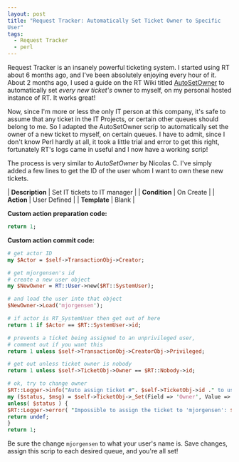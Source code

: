 ```yaml
---
layout: post
title: "Request Tracker: Automatically Set Ticket Owner to Specific
User"
tags:
  - Request Tracker
  - perl
---
```


Request Tracker is an insanely powerful ticketing system. I started
using RT about 6 months ago, and I've been absolutely enjoying every
hour of it. About 2 months ago, I used a guide on the RT Wiki titled
[AutoSetOwner](https://rt-wiki.bestpractical.com/wiki/AutoSetOwner) to
automatically set *every new ticket's* owner to myself, on my personal
hosted instance of RT. It works great!

Now, since I'm more or less the only IT person at this company, it's
safe to assume that any ticket in the IT Projects, or certain other
queues should belong to me. So I adapted the AutoSetOwner scrip to
automatically set the owner of a new ticket to myself, on certain
queues. I have to admit, since I don't know Perl hardly at all, it took
a little trial and error to get this right, fortunately RT's logs came
in useful and I now have a working scrip!

The process is very similar to *AutoSetOwner* by Nicolas C. I've simply
added a few lines to get the ID of the user whom I want to own these new
tickets.

| **Description** | Set IT tickets to IT manager |
| **Condition**   | On Create                    |
| **Action**      | User Defined                 |
| **Template**    | Blank                        |

**Custom action preparation code:**

```perl
return 1;
```

**Custom action commit code:**

```perl
# get actor ID
my $Actor = $self->TransactionObj->Creator;

# get mjorgensen's id
# create a new user object
my $NewOwner = RT::User->new($RT::SystemUser);

# and load the user into that object
$NewOwner->Load('mjorgensen');

# if actor is RT_SystemUser then get out of here
return 1 if $Actor == $RT::SystemUser->id;

# prevents a ticket being assigned to an unprivileged user,
# comment out if you want this
return 1 unless $self->TransactionObj->CreatorObj->Privileged;

# get out unless ticket owner is nobody
return 1 unless $self->TicketObj->Owner == $RT::Nobody->id;

# ok, try to change owner
$RT::Logger->info("Auto assign ticket #". $self->TicketObj->id ." to user #". $NewOwner->id );
my ($status, $msg) = $self->TicketObj->_Set(Field => 'Owner', Value => $NewOwner->id, RecordTransaction => 0);
unless( $status ) {
$RT::Logger->error( "Impossible to assign the ticket to 'mjorgensen': $msg" );
return undef;
}
return 1;
```

Be sure the change `mjorgensen` to what your user's name is. Save
changes, assign this scrip to each desired queue, and you're all
set!
